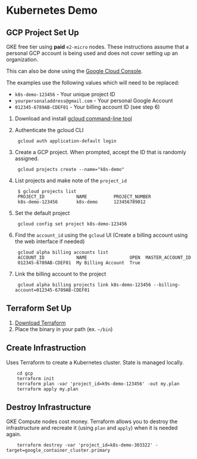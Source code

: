 # Kubernetes Demo

## GCP Project Set Up

GKE free tier using **paid** `e2-micro` nodes. These instructions assume that a personal GCP account is being used and does not cover setting up an organization.

This can also be done using the [Google Cloud Console](https://cloud.google.com/).

The examples use the following values which will need to be replaced:

* `k8s-demo-123456` - Your unique project ID
* `yourpersonaladdress@gmail.com` - Your personal Google Account
* `012345-6789AB-CDEF01` - Your billing account ID (see step 6)

1. Download and install [gcloud command-line tool](https://cloud.google.com/sdk/gcloud)
2. Authenticate the gcloud CLI

        gcloud auth application-default login
3. Create a GCP project. When prompted, accept the ID that is randomly assigned.

        gcloud projects create --name="k8s-demo"
4. List projects and make note of the `project_id`

        $ gcloud projects list
        PROJECT_ID            NAME          PROJECT_NUMBER
        k8s-demo-123456       k8s-demo      123456789012
5. Set the default project

        gcloud config set project k8s-demo-123456

6. Find the `account_id` using the `gcloud` UI (Create a billing account using the web interface if needed)

        gcloud alpha billing accounts list
        ACCOUNT_ID            NAME                OPEN  MASTER_ACCOUNT_ID
        012345-6789AB-CDEF01  My Billing Account  True

7. Link the billing account to the project

        gcloud alpha billing projects link k8s-demo-123456 --billing-account=012345-6789AB-CDEF01

## Terraform Set Up

1. [Download Terraform](https://www.terraform.io/downloads.html)
2. Place the binary in your path (ex. `~/bin`)

## Create Infrastruction

Uses Terraform to create a Kubernetes cluster. State is managed locally.

        cd gcp
        terraform init
        terraform plan -var 'project_id=k9s-demo-123456' -out my.plan
        terraform apply my.plan

## Destroy Infrastructure

GKE Compute nodes cost money. Terraform allows you to destroy the infrastructure and recreate it (using `plan` and `apply`) when it is needed again.

        terraform destroy -var 'project_id=k8s-demo-303322' -target=google_container_cluster.primary
